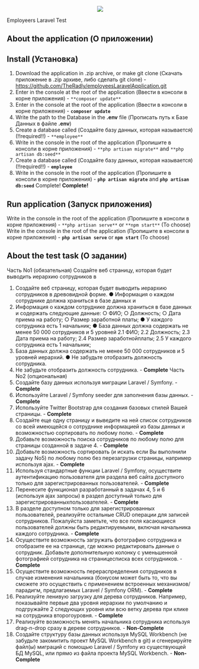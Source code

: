 <p align="center"><img src="https://i.work.ua/employer_design/8/0/1/117801_company_logo_5.png"></p>
    <span>Employeers Laravel Test</span>
<p align="center">
    
 ## About the application (О приложении)

## Install (Установка)
 1. Download the application in .zip archive, or make git clone (Скачать приложение в .zip архиве, либо сделать git clone) - https://github.com/TheRadly/employeesLaravelApplication.git
2. Enter in the console at the root of the application (Ввести в консоли в корне приложения) - `**composer update**`
2. Enter in the console at the root of the application (Ввести в консоли в корне приложения) - **`composer update`**
3. Write the path to the Database in the **.env** file (Прописать путь к Базе Данных в файле **.env**)
4. Create a database called (Создайте базу данных, которая называется) (!!required!!) - `**employee**`
5. Write in the console in the root of the application (Пропишите в консоли в корне приложения) - `**php artisan migrate**` and `**php artisan db:seed**`
4. Create a database called (Создайте базу данных, которая называется) (!!required!!) - **`employee`**
5. Write in the console in the root of the application (Пропишите в консоли в корне приложения) - **`php artisan migrate`** and **`php artisan db:seed`**
 Complete!
**Complete!**
 ## Run application (Запуск приложения)
 Write in the console in the root of the application (Пропишите в консоли в корне приложения) - `**php artisan serve**` or `**npm start**` (To choose)
Write in the console in the root of the application (Пропишите в консоли в корне приложения) - **`php artisan serve`** or **`npm start`** (To choose)
 
## About the test task (О задании)
 Часть​ ​No1​ ​(обязательная)
Создайте веб страницу, которая будет выводить иерархию сотрудников в
1. Создайте веб страницу, которая будет выводить иерархию сотрудников в
древовидной ​форме.
● Информация о каждом сотруднике должна храниться в базе данных и
2. Информация о каждом сотруднике должна храниться в базе данных и
содержать ​следующие ​данные:
○ ФИО;
○ Должность;
○ Дата ​приема ​на ​работу;
○ Размер ​заработной ​платы;
● У ​каждого ​сотрудника ​есть ​1 ​начальник;
● База данных должна содержать не менее 50 000 сотрудников и 5 уровней
2.1 ФИО;
2.2 Должность;
2.3 Дата ​приема ​на ​работу;
2.4 Размер ​заработной ​платы;
2.5 У ​каждого ​сотрудника ​есть ​1 ​начальник;
8. База данных должна содержать не менее 50 000 сотрудников и 5 уровней
иерархий.
● Не ​забудьте ​отобразить ​должность ​сотрудника.
9. Не ​забудьте ​отобразить ​должность ​сотрудника. - **Complete**
 Часть​ ​No2​ ​(опциональная)
1. Создайте ​базу ​данных ​используя ​миграции ​Laravel ​/ ​Symfony. - **Complete**
 2. Используйте ​Laravel ​/ ​Symfony ​seeder ​для ​заполнения ​базы ​данных. - **Complete**
 3. Используйте ​Twitter ​Bootstrap ​для ​создания ​базовых ​стилей ​Вашей ​страницы. - **Complete**
 4. Создайте еще одну страницу и выведите на ней список сотрудников со всей 
 имеющейся о сотруднике информацией из базы данных и возможностью
 сортировать ​по ​любому ​полю. - **Complete**
 5. Добавьте возможность поиска сотрудников по любому полю для страницы
 созданной ​в ​задаче ​4. - **Complete**
 6. Добавьте возможность сортировать (и искать если Вы выполнили задачу No5)
 по ​любому ​полю ​без ​перезагрузки ​страницы, ​например ​используя ​ajax. - **Complete**
 7. Используя стандартные функции Laravel / Symfony, осуществите 
 аутентификацию пользователя для раздела веб сайта доступного только для
 зарегистрированных ​пользователей. - **Complete**
 8. Перенесите функционал разработанный в задачах 4, 5 и 6 (используя ajax
 запросы) ​в ​раздел ​доступный ​только ​для ​зарегистрированных ​пользователей. - **Complete**
 9. В разделе доступном только для зарегистрированных пользователей,
 реализуйте остальные CRUD операции для записей сотрудников. Пожалуйста
 заметьте, что все поля касающиеся пользователей должны быть
 редактируемыми, ​включая ​начальника ​каждого ​сотрудника. - **Complete**
 10. Осуществите возможность загружать фотографию сотрудника и отобразите ее
 на странице, где можно редактировать данные о сотрудник. Добавьте
 дополнительную колонку с уменьшенной фотографией сотрудника на
 странице ​списка ​всех ​сотрудников. - **Complete**
 11. Осуществите возможность перераспределения сотрудников в случае
 изменения начальника (бонусом может быть то, что вы сможете это
 осуществить с применением встроенных механизмов/парадигм, предлагаемых
 Laravel ​/ ​Symfony ​ORM). - **Complete**
 12. Реализуйте ленивую загрузку для дерева сотрудников. Например, показывайте
 первые два уровня иерархии по умолчанию и подгружайте 2 следующих
 уровня ​или ​всю ​ветку ​дерева ​при ​клике ​на ​сотрудника ​второго ​уровня. - **Complete**
 13. Реализуйте возможность менять начальника сотрудника используя drag-n-drop
 сразу ​в ​дереве ​сотрудников. - **Non-Complete**
 14. Создайте структуру базы данных используя MySQL Workbench (не забудьте
 закомитить проект MySQL Workbench в git) и сгенерируйте файл(ы) миграций с
 помощью Laravel / Symfony из существующей БД MySQL, или прямо из файла
 проекта ​MySQL ​Workbench.  - **Non-Complete**
